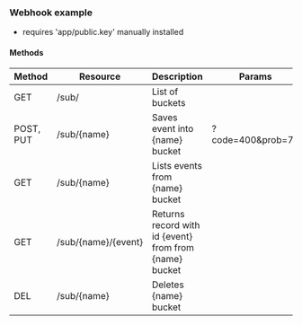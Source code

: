 ### Webhook example


- requires 'app/public.key' manually installed 


#### Methods

 Method | Resource | Description| Params
 --- | --- | --- | ---
GET | /sub/ | List of buckets | 
POST, PUT | /sub/{name} | Saves event into {name} bucket | ?code=400&prob=70
GET | /sub/{name} | Lists events from {name} bucket|
GET | /sub/{name}/{event} | Returns record with id {event} from  from {name} bucket|
DEL | /sub/{name} | Deletes {name} bucket  |
